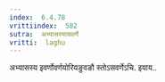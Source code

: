 ```yaml
---
index:  6.4.78
vrittiindex:  582
sutra:  अभ्यासस्यासवर्णे
vritti:  laghu 
---
```


अभ्यासस्य इवर्णोवर्णयोरियङुवङौ स्तोऽसवर्णेऽचि. इयाय..

